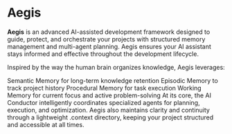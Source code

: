# Aegis

**Aegis** is an advanced AI-assisted development framework designed to guide, protect, and orchestrate your projects with structured memory management and multi-agent planning. Aegis ensures your AI assistant stays informed and effective throughout the development lifecycle.

Inspired by the way the human brain organizes knowledge, Aegis leverages:

Semantic Memory for long-term knowledge retention
Episodic Memory to track project history
Procedural Memory for task execution
Working Memory for current focus and active problem-solving
At its core, the AI Conductor intelligently coordinates specialized agents for planning, execution, and optimization. Aegis also maintains clarity and continuity through a lightweight .context directory, keeping your project structured and accessible at all times.
